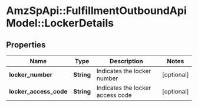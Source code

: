 # AmzSpApi::FulfillmentOutboundApiModel::LockerDetails

## Properties
Name | Type | Description | Notes
------------ | ------------- | ------------- | -------------
**locker_number** | **String** | Indicates the locker number | [optional] 
**locker_access_code** | **String** | Indicates the locker access code | [optional] 

